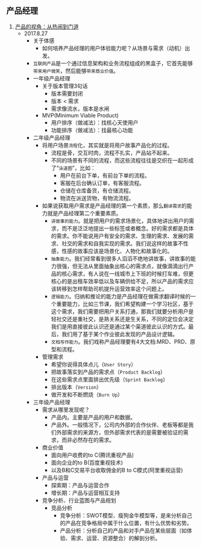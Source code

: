 ## 产品经理
1. [产品的视角：从热闹到门道](perspective_product.md)
    - 2017.8.27
        - 关于体感
            - 如何培养产品经理的用户体验能力呢？从场景与需求（动机）出发。
        - `互联网产品`是一个通过信息架构和业务流程组成的黑盒子，它首先能够`带来用户微笑`，然后能够`带来商业价值`。
        - 一年级产品经理
            - 关于版本管理3句话
                - 版本需要封闭
                - 版本 < 需求
                - 需求像流水，版本是水闸
            - MVP(Minimum Viable Product)
                - 用户排序（做减法）：找核心天使用户
                - 功能排序（做减法）：找最核心功能
        - 二年级产品经理
            - 将用户场景`流程`化，其实就是将用户故事产品化的过程。
                - 流程是骨，交互时肉，流程不扎实，产品站不起来。
                - 不同的场景有不同的流程，而这些流程往往是交织在一起形成了“`泳道图`”，比如：
                    - 用户在前台下单，有前台下单的流程。
                    - 客服在后台确认订单，有客服流程。
                    - 仓储在仓库备货，有仓储流程。
                    - 物流在派送货物，有物流流程。
            - 如果说获取用户需求是产品经理的第一个素质，那么`翻译需求`的能力就是产品经理第二个重要素质。
                - `讲故事的能力`。就是把用户的需求场景化，具体地讲出用户的需求，而不是泛泛地提出一些标签或者概念。好的需求都是具体的需求。你不能说用户有安全的需求、生理的需求、发展的需求、社交的需求和自我实现的需求。我们说这样的故事不性感，性感的故事应该是场景化、人物化和故事化的。
                - `抽象能力`。我们经常看到很多人滔滔不绝地讲故事，讲故事的能力很强，但无法从里面抽象出核心的需求点，就像滴滴出行产品的核心需求，有人说在一线城市上下班的时候打车难，但更核心的是出租车效率低以及车辆供给不足，所以产品的需求应该转移到怎样帮助司机提升运营效率这个问题上。
                - `逻辑能力`。归纳和推论的能力是产品经理在做需求翻译时候的一个重要能力，比如三节课，我们希望构建一个学习社区，基于这个需求，我们需要把用户关系打通，那我们就要分析用户是轻社交还是重社交，是熟关系还是生关系，不同的定位会决定我们是用直接彼此认识还是通过某个渠道彼此认识的方式。最后，我们用了基于某个作业彼此发现的产品设计逻辑。
                - `文档写作能力`。我们戏称产品经理要有4大文档:MRD、PRD、原型和流程。
            - 管理需求
                - 希望你说得具体点儿（`User Story`）
                - 把故事落实到产品的需求点（`Product Backlog`）
                - 在这些需求点里面排出优先级（`Sprint Backlog`）
                - 排出版本（`Version`）
                - 做开发和不断燃烧（`Burn Up`）
        - 三年级产品经理
            - 需求从哪里发现呢？
                - 产品内。主要是产品的用户和数据。
                - 产品外。一般情况下，公司内外部的合作伙伴、老板等都是我们外部需求的来源方，但外部需求代表的是需要被验证的需求，而非必然存在的需求。
            - 商业价值
                - 面向用户收费的to C(腾讯重视产品)
                - 面向企业的to B(百度重视技术)
                - 以及B和C交易平台收取佣金的B to C模式(阿里重视运营)
            - 产品与运营
                - 探索期：产品与运营合作
                - 增长期：产品与运营相互支持
            - 竞争分析、行业蓝图与产品规划
                - 竞品分析
                    - 竞争分析：SWOT模型、瘦狗金牛模型等，是来分析自己的产品在竞争格局中属于什么位置，有什么优势和劣势。
                    - 产品分析：分析自己的产品和对手产品在某些层面（如体验、需求、运营、资源整合）的解剖分析。
